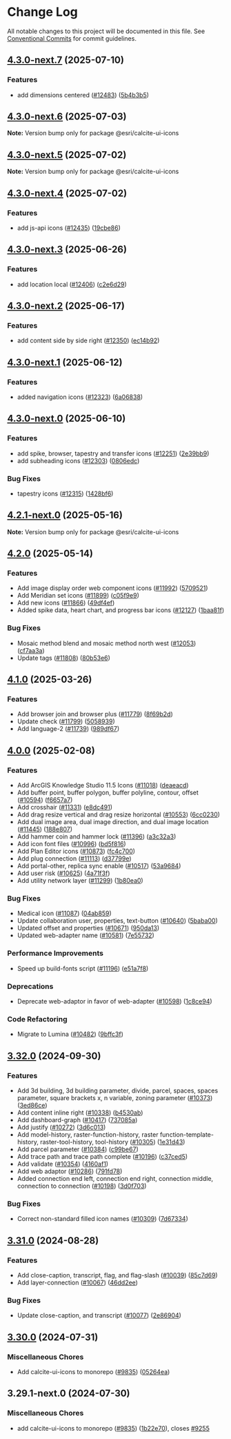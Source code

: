 # Change Log

All notable changes to this project will be documented in this file.
See [Conventional Commits](https://conventionalcommits.org) for commit guidelines.

## [4.3.0-next.7](https://github.com/Esri/calcite-design-system/compare/@esri/calcite-ui-icons@4.3.0-next.6...@esri/calcite-ui-icons@4.3.0-next.7) (2025-07-10)

### Features

- add dimensions centered ([#12483](https://github.com/Esri/calcite-design-system/issues/12483)) ([5b4b3b5](https://github.com/Esri/calcite-design-system/commit/5b4b3b518389f716ef613f0a2c75ca58f80c6091))

## [4.3.0-next.6](https://github.com/Esri/calcite-design-system/compare/@esri/calcite-ui-icons@4.3.0-next.5...@esri/calcite-ui-icons@4.3.0-next.6) (2025-07-03)

**Note:** Version bump only for package @esri/calcite-ui-icons

## [4.3.0-next.5](https://github.com/Esri/calcite-design-system/compare/@esri/calcite-ui-icons@4.3.0-next.4...@esri/calcite-ui-icons@4.3.0-next.5) (2025-07-02)

**Note:** Version bump only for package @esri/calcite-ui-icons

## [4.3.0-next.4](https://github.com/Esri/calcite-design-system/compare/@esri/calcite-ui-icons@4.3.0-next.3...@esri/calcite-ui-icons@4.3.0-next.4) (2025-07-02)

### Features

- add js-api icons ([#12435](https://github.com/Esri/calcite-design-system/issues/12435)) ([19cbe86](https://github.com/Esri/calcite-design-system/commit/19cbe860e9d360a5d55c102ad5a65f36fc5db998))

## [4.3.0-next.3](https://github.com/Esri/calcite-design-system/compare/@esri/calcite-ui-icons@4.3.0-next.2...@esri/calcite-ui-icons@4.3.0-next.3) (2025-06-26)

### Features

- add location local ([#12406](https://github.com/Esri/calcite-design-system/issues/12406)) ([c2e6d29](https://github.com/Esri/calcite-design-system/commit/c2e6d298a92e2911a8fdab92fe04181d81387d88))

## [4.3.0-next.2](https://github.com/Esri/calcite-design-system/compare/@esri/calcite-ui-icons@4.3.0-next.1...@esri/calcite-ui-icons@4.3.0-next.2) (2025-06-17)

### Features

- add content side by side right ([#12350](https://github.com/Esri/calcite-design-system/issues/12350)) ([ec14b92](https://github.com/Esri/calcite-design-system/commit/ec14b929e4fee55c326781de7aed2ec38168b865))

## [4.3.0-next.1](https://github.com/Esri/calcite-design-system/compare/@esri/calcite-ui-icons@4.3.0-next.0...@esri/calcite-ui-icons@4.3.0-next.1) (2025-06-12)

### Features

- added navigation icons ([#12323](https://github.com/Esri/calcite-design-system/issues/12323)) ([6a06838](https://github.com/Esri/calcite-design-system/commit/6a06838ab650252104e88efd967b011719df156d))

## [4.3.0-next.0](https://github.com/Esri/calcite-design-system/compare/@esri/calcite-ui-icons@4.2.1-next.0...@esri/calcite-ui-icons@4.3.0-next.0) (2025-06-10)

### Features

- add spike, browser, tapestry and transfer icons ([#12251](https://github.com/Esri/calcite-design-system/issues/12251)) ([2e39bb9](https://github.com/Esri/calcite-design-system/commit/2e39bb9a9a68ad1b13b2b9b51e7a9f2b4accb370))
- add subheading icons ([#12303](https://github.com/Esri/calcite-design-system/issues/12303)) ([0806edc](https://github.com/Esri/calcite-design-system/commit/0806edcd3144682ef75a024cd2e93a105d01c01f))

### Bug Fixes

- tapestry icons ([#12315](https://github.com/Esri/calcite-design-system/issues/12315)) ([1428bf6](https://github.com/Esri/calcite-design-system/commit/1428bf6cc7a6e95fd3ce48827ee0620292805817))

## [4.2.1-next.0](https://github.com/Esri/calcite-design-system/compare/@esri/calcite-ui-icons@4.2.0-next.4...@esri/calcite-ui-icons@4.2.1-next.0) (2025-05-16)

**Note:** Version bump only for package @esri/calcite-ui-icons

## [4.2.0](https://github.com/Esri/calcite-design-system/compare/@esri/calcite-ui-icons@4.1.0...@esri/calcite-ui-icons@4.2.0) (2025-05-14)

### Features

- Add image display order web component icons ([#11992](https://github.com/Esri/calcite-design-system/issues/11992)) ([5709521](https://github.com/Esri/calcite-design-system/commit/5709521b0cd2db3bd974919647f0c49272ee9d49))
- Add Meridian set icons ([#11899](https://github.com/Esri/calcite-design-system/issues/11899)) ([c05f9e9](https://github.com/Esri/calcite-design-system/commit/c05f9e9a84cb0042171fba204bff06dd52393b6f))
- Add new icons ([#11866](https://github.com/Esri/calcite-design-system/issues/11866)) ([49df4ef](https://github.com/Esri/calcite-design-system/commit/49df4efdce60f946a9059949490d18c941504b8b))
- Added spike data, heart chart, and progress bar icons ([#12127](https://github.com/Esri/calcite-design-system/issues/12127)) ([1baa81f](https://github.com/Esri/calcite-design-system/commit/1baa81f40247e0c4937c01f5a0fe7b6c39aba145))

### Bug Fixes

- Mosaic method blend and mosaic method north west ([#12053](https://github.com/Esri/calcite-design-system/issues/12053)) ([cf7aa3a](https://github.com/Esri/calcite-design-system/commit/cf7aa3aa8bfdc7edf714cc344a0f56b9f124e1f0))
- Update tags ([#11808](https://github.com/Esri/calcite-design-system/issues/11808)) ([80b53e6](https://github.com/Esri/calcite-design-system/commit/80b53e61b429c783de4451d01a6c855d4e36b2ce))

## [4.1.0](https://github.com/Esri/calcite-design-system/compare/@esri/calcite-ui-icons@4.0.0...@esri/calcite-ui-icons@4.1.0) (2025-03-26)

### Features

- Add browser join and browser plus ([#11779](https://github.com/Esri/calcite-design-system/issues/11779)) ([8f69b2d](https://github.com/Esri/calcite-design-system/commit/8f69b2db1e4b1fa74a48f5d4914b8c445a68bbdc))
- Update check ([#11799](https://github.com/Esri/calcite-design-system/issues/11799)) ([5058939](https://github.com/Esri/calcite-design-system/commit/5058939ec13e967ac0156372e107881c22522864))
- Add language-2 ([#11739](https://github.com/Esri/calcite-design-system/issues/11739)) ([989df67](https://github.com/Esri/calcite-design-system/commit/989df6752d28ca173aeb4824b7c4408d7f1047e9))

## [4.0.0](https://github.com/Esri/calcite-design-system/compare/@esri/calcite-ui-icons@3.32.0...@esri/calcite-ui-icons@4.0.0) (2025-02-08)

### Features

- Add ArcGIS Knowledge Studio 11.5 Icons ([#11018](https://github.com/Esri/calcite-design-system/issues/11018)) ([deaeacd](https://github.com/Esri/calcite-design-system/commit/deaeacd919f67bb91fafd1313aa261fea44453d2))
- Add buffer point, buffer polygon, buffer polyline, contour, offset ([#10594](https://github.com/Esri/calcite-design-system/issues/10594)) ([f6657a7](https://github.com/Esri/calcite-design-system/commit/f6657a7d7af02f29b628e099fa64ad6bf50b9373))
- Add crosshair ([#11331](https://github.com/Esri/calcite-design-system/issues/11331)) ([e8dc491](https://github.com/Esri/calcite-design-system/commit/e8dc491dd0f439fdcae61cbb73fe03085bec4e63))
- Add drag resize vertical and drag resize horizontal ([#10553](https://github.com/Esri/calcite-design-system/issues/10553)) ([6cc0230](https://github.com/Esri/calcite-design-system/commit/6cc02305661a2419a6e3de2c605802b1685625eb))
- Add dual image area, dual image direction, and dual image location ([#11445](https://github.com/Esri/calcite-design-system/issues/11445)) ([188e807](https://github.com/Esri/calcite-design-system/commit/188e807ba69f1c62219381877df78ee99d17872b))
- Add hammer coin and hammer lock ([#11396](https://github.com/Esri/calcite-design-system/issues/11396)) ([a3c32a3](https://github.com/Esri/calcite-design-system/commit/a3c32a313b4a790e3b3559c81dfc1b373ac7a9e2))
- Add icon font files ([#10996](https://github.com/Esri/calcite-design-system/issues/10996)) ([bd5f816](https://github.com/Esri/calcite-design-system/commit/bd5f816eca03b6245621e7dc6b87cef994b550e5))
- Add Plan Editor icons ([#10873](https://github.com/Esri/calcite-design-system/issues/10873)) ([fc4c700](https://github.com/Esri/calcite-design-system/commit/fc4c700bfc4d60372d3f21f1594f02d01af34a0a))
- Add plug connection ([#11113](https://github.com/Esri/calcite-design-system/issues/11113)) ([d37799e](https://github.com/Esri/calcite-design-system/commit/d37799e7270fa574e98dda1e16dd4c0ddd40944e))
- Add portal-other, replica sync enable ([#10517](https://github.com/Esri/calcite-design-system/issues/10517)) ([53a9684](https://github.com/Esri/calcite-design-system/commit/53a9684f089edda9747483672b7c17959ab1fb21))
- Add user risk ([#10625](https://github.com/Esri/calcite-design-system/issues/10625)) ([4a71f3f](https://github.com/Esri/calcite-design-system/commit/4a71f3fbc2f654df214e923838593962ee6c7ec8))
- Add utility network layer ([#11299](https://github.com/Esri/calcite-design-system/issues/11299)) ([1b80ea0](https://github.com/Esri/calcite-design-system/commit/1b80ea0ae0768499d8ed4a146144caac8f2d714d))

### Bug Fixes

- Medical icon ([#11087](https://github.com/Esri/calcite-design-system/issues/11087)) ([04ab859](https://github.com/Esri/calcite-design-system/commit/04ab85956a49dad7e18e1bf40148fca35bdcfc2a))
- Update collaboration user, properties, text-button ([#10640](https://github.com/Esri/calcite-design-system/issues/10640)) ([5baba00](https://github.com/Esri/calcite-design-system/commit/5baba008ea8d0a46f81c44ed866b6766fc7c6440))
- Updated offset and properties ([#10671](https://github.com/Esri/calcite-design-system/issues/10671)) ([950da13](https://github.com/Esri/calcite-design-system/commit/950da13749c65a88deeed4a550c23d9a1abbdedb))
- Updated web-adapter name ([#10581](https://github.com/Esri/calcite-design-system/issues/10581)) ([7e55732](https://github.com/Esri/calcite-design-system/commit/7e55732eb8986037774b29325fa49585ab2670eb))

### Performance Improvements

- Speed up build-fonts script ([#11196](https://github.com/Esri/calcite-design-system/issues/11196)) ([e51a7f8](https://github.com/Esri/calcite-design-system/commit/e51a7f8db0860c8a59cbe98b1edc79ab07dae953))

### Deprecations

- Deprecate web-adaptor in favor of web-adapter ([#10598](https://github.com/Esri/calcite-design-system/issues/10598)) ([1c8ce94](https://github.com/Esri/calcite-design-system/commit/1c8ce94d81a224938876e86c976b6cba278ae404))

### Code Refactoring

- Migrate to Lumina ([#10482](https://github.com/Esri/calcite-design-system/issues/10482)) ([9bffc3f](https://github.com/Esri/calcite-design-system/commit/9bffc3fcbed65ffb91f089cd7846b1b06ada2b47))

## [3.32.0](https://github.com/Esri/calcite-design-system/compare/@esri/calcite-ui-icons@3.31.0...@esri/calcite-ui-icons@3.32.0) (2024-09-30)

### Features

- Add 3d building, 3d building parameter, divide, parcel, spaces, spaces parameter, square brackets x, n variable, zoning parameter ([#10373](https://github.com/Esri/calcite-design-system/issues/10373)) ([3ed86ce](https://github.com/Esri/calcite-design-system/commit/3ed86ce9a45501eb36c820233ae55d751916e9f9))
- Add content inline right ([#10338](https://github.com/Esri/calcite-design-system/issues/10338)) ([b4530ab](https://github.com/Esri/calcite-design-system/commit/b4530ab4b36f2b16c95f39c2a331eeace60fc3af))
- Add dashboard-graph ([#10417](https://github.com/Esri/calcite-design-system/issues/10417)) ([737085a](https://github.com/Esri/calcite-design-system/commit/737085aed10464985dec9ea015e6ba9497a19b36))
- Add justify ([#10272](https://github.com/Esri/calcite-design-system/issues/10272)) ([3d6c013](https://github.com/Esri/calcite-design-system/commit/3d6c013d193403cf7f5c669150f62266c919c7dc))
- Add model-history, raster-function-history, raster function-template-history, raster-tool-history, tool-history ([#10305](https://github.com/Esri/calcite-design-system/issues/10305)) ([1e31d43](https://github.com/Esri/calcite-design-system/commit/1e31d435d4d0846facb9dab8914c3dd5f0c9a7dc))
- Add parcel parameter ([#10384](https://github.com/Esri/calcite-design-system/issues/10384)) ([c99be67](https://github.com/Esri/calcite-design-system/commit/c99be674d3bb3b721ce0e8d39b0cb266b5aac840))
- Add trace path and trace path complete ([#10196](https://github.com/Esri/calcite-design-system/issues/10196)) ([c37ced5](https://github.com/Esri/calcite-design-system/commit/c37ced57fc08884639ed3cacafa2023104a33696))
- Add validate ([#10354](https://github.com/Esri/calcite-design-system/issues/10354)) ([4160af1](https://github.com/Esri/calcite-design-system/commit/4160af11ccb6bfb79314720e6f53b811f1cc6cb4))
- Add web adaptor ([#10286](https://github.com/Esri/calcite-design-system/issues/10286)) ([791fd78](https://github.com/Esri/calcite-design-system/commit/791fd782ac275c27e7a32b37b62e9c48b4a18f42))
- Added connection end left, connection end right, connection middle, connection to connection ([#10198](https://github.com/Esri/calcite-design-system/issues/10198)) ([3d0f703](https://github.com/Esri/calcite-design-system/commit/3d0f703e552db63d4b44b67e7f2590336d227f7c))

### Bug Fixes

- Correct non-standard filled icon names ([#10309](https://github.com/Esri/calcite-design-system/issues/10309)) ([7d67334](https://github.com/Esri/calcite-design-system/commit/7d67334d4f2f5c4439efb7de372778063b203fc6))

## [3.31.0](https://github.com/Esri/calcite-design-system/compare/@esri/calcite-ui-icons@3.30.0...@esri/calcite-ui-icons@3.31.0) (2024-08-28)

### Features

- Add close-caption, transcript, flag, and flag-slash ([#10039](https://github.com/Esri/calcite-design-system/issues/10039)) ([85c7d69](https://github.com/Esri/calcite-design-system/commit/85c7d6972090f40827eaacc22f919f6537847b58))
- Add layer-connection ([#10067](https://github.com/Esri/calcite-design-system/issues/10067)) ([46dd2ee](https://github.com/Esri/calcite-design-system/commit/46dd2ee7f99c1126da07e583f26bfe800ef85275))

### Bug Fixes

- Update close-caption, and transcript ([#10077](https://github.com/Esri/calcite-design-system/issues/10077)) ([2e86904](https://github.com/Esri/calcite-design-system/commit/2e869042c51c9ec87202ac8e1531b9a69fad13f1))

## [3.30.0](https://github.com/Esri/calcite-design-system/compare/@esri/calcite-ui-icons-v3.29.0...@esri/calcite-ui-icons@3.30.0) (2024-07-31)

### Miscellaneous Chores

- Add calcite-ui-icons to monorepo ([#9835](https://github.com/Esri/calcite-design-system/issues/9835)) ([05264ea](https://github.com/Esri/calcite-design-system/commit/05264ea84d1c0d88d2878c33434a4166f2f5f532))

## 3.29.1-next.0 (2024-07-30)

### Miscellaneous Chores

- add calcite-ui-icons to monorepo ([#9835](https://github.com/Esri/calcite-design-system/issues/9835)) ([1b22e70](https://github.com/Esri/calcite-design-system/commit/1b22e70ec1662138c17d1a9e4c6a79d87794c4ef)), closes [#9255](https://github.com/Esri/calcite-design-system/issues/9255)

